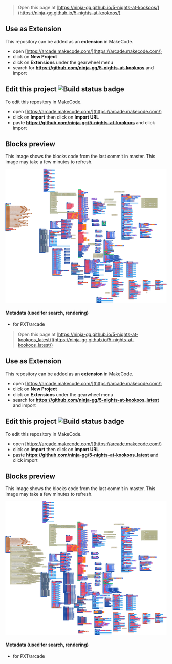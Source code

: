  


> Open this page at [https://ninja-gg.github.io/5-nights-at-kookoos/](https://ninja-gg.github.io/5-nights-at-kookoos/)

## Use as Extension

This repository can be added as an **extension** in MakeCode.

* open [https://arcade.makecode.com/](https://arcade.makecode.com/)
* click on **New Project**
* click on **Extensions** under the gearwheel menu
* search for **https://github.com/ninja-gg/5-nights-at-kookoos** and import

## Edit this project ![Build status badge](https://github.com/ninja-gg/5-nights-at-kookoos/workflows/MakeCode/badge.svg)

To edit this repository in MakeCode.

* open [https://arcade.makecode.com/](https://arcade.makecode.com/)
* click on **Import** then click on **Import URL**
* paste **https://github.com/ninja-gg/5-nights-at-kookoos** and click import

## Blocks preview

This image shows the blocks code from the last commit in master.
This image may take a few minutes to refresh.

![A rendered view of the blocks](https://github.com/ninja-gg/5-nights-at-kookoos/raw/master/.github/makecode/blocks.png)

#### Metadata (used for search, rendering)

* for PXT/arcade
<script src="https://makecode.com/gh-pages-embed.js"></script><script>makeCodeRender("{{ site.makecode.home_url }}", "{{ site.github.owner_name }}/{{ site.github.repository_name }}");</script>



> Open this page at [https://ninja-gg.github.io/5-nights-at-kookoos_latest/](https://ninja-gg.github.io/5-nights-at-kookoos_latest/)

## Use as Extension

This repository can be added as an **extension** in MakeCode.

* open [https://arcade.makecode.com/](https://arcade.makecode.com/)
* click on **New Project**
* click on **Extensions** under the gearwheel menu
* search for **https://github.com/ninja-gg/5-nights-at-kookoos_latest** and import

## Edit this project ![Build status badge](https://github.com/ninja-gg/5-nights-at-kookoos_latest/workflows/MakeCode/badge.svg)

To edit this repository in MakeCode.

* open [https://arcade.makecode.com/](https://arcade.makecode.com/)
* click on **Import** then click on **Import URL**
* paste **https://github.com/ninja-gg/5-nights-at-kookoos_latest** and click import

## Blocks preview

This image shows the blocks code from the last commit in master.
This image may take a few minutes to refresh.

![A rendered view of the blocks](https://github.com/ninja-gg/5-nights-at-kookoos_latest/raw/master/.github/makecode/blocks.png)

#### Metadata (used for search, rendering)

* for PXT/arcade
<script src="https://makecode.com/gh-pages-embed.js"></script><script>makeCodeRender("{{ site.makecode.home_url }}", "{{ site.github.owner_name }}/{{ site.github.repository_name }}");</script>
